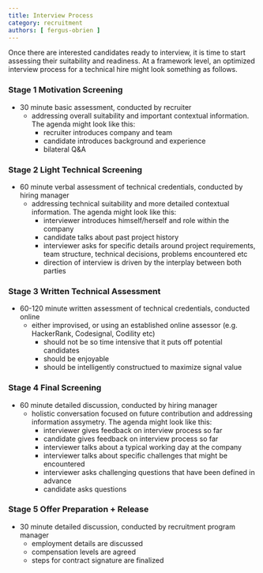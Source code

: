 ```yaml
---
title: Interview Process
category: recruitment
authors: [ fergus-obrien ]
---
```


Once there are interested candidates ready to interview, it is time to start assessing their suitability and readiness. At a framework level, an optimized interview process for a technical hire might look something as follows.

<!-- Cases when all of these are separate vs grouped -->

<!-- Technical interview which is conducted by a member of the development team, e.g. by senior developers / tech leads -->


### Stage 1 Motivation Screening

   - 30 minute basic assessment, conducted by recruiter 
      - addressing overall suitability and important contextual information. The agenda might look like this:
         - recruiter introduces company and team
         - candidate introduces background and experience
         - bilateral Q&A

### Stage 2 Light Technical Screening

   - 60 minute verbal assessment of technical credentials, conducted by hiring manager 
      - addressing technical suitability and more detailed contextual information. The agenda might look like this: 
         - interviewer introduces himself/herself and role within the company
         - candidate talks about past project history
         - interviewer asks for specific details around project requirements, team structure, technical decisions, problems encountered etc
         - direction of interview is driven by the interplay between both parties

### Stage 3 Written Technical Assessment
   - 60-120 minute written assessment of technical credentials, conducted online
      - either improvised, or using an established online assessor (e.g. HackerRank, Codesignal, Codility etc)
         - should not be so time intensive that it puts off potential candidates
         - should be enjoyable
         - should be intelligently constructued to maximize signal value

### Stage 4 Final Screening
   - 60 minute detailed discussion, conducted by hiring manager
      - holistic conversation focused on future contribution and addressing information assymetry. The agenda might look like this:
         - interviewer gives feedback on interview process so far
         - candidate gives feedback on interview process so far
         - interviewer talks about a typical working day at the company
         - interviewer talks about specific challenges that might be encountered
         - interviewer asks challenging questions that have been defined in advance
         - candidate asks questions
      
### Stage 5 Offer Preparation + Release

   - 30 minute detailed discussion, conducted by recruitment program manager
      - employment details are discussed
      - compensation levels are agreed
      - steps for contract signature are finalized

